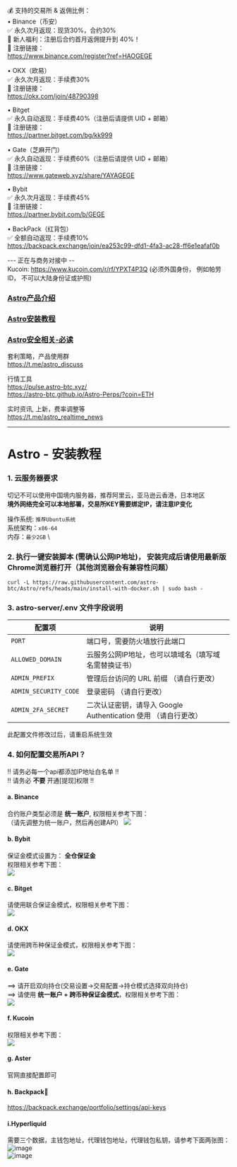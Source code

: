 💰 支持的交易所 & 返佣比例：\
  •  Binance（币安）\
✅ 永久次月返现：现货30%，合约30%\
🎁 新人福利：注册后合约首月返佣提升到 40%！\
🔗 注册链接：\
https://www.binance.com/register?ref=HAOGEGE 

  •  OKX（欧易）\
✅ 永久次月返现：手续费30%\
🔗 注册链接：\
https://okx.com/join/48790398 

  •  Bitget\
✅ 永久自动返现：手续费40%（注册后请提供 UID + 邮箱）\
🔗 注册链接：\
https://partner.bitget.com/bg/kk999 

•  Gate（芝麻开门）\
✅ 永久自动返现：手续费60%（注册后请提供 UID + 邮箱）\
🔗 注册链接：\
https://www.gateweb.xyz/share/YAYAGEGE

•  Bybit \
✅ 永久次月返现：手续费45% \
🔗 注册链接：\
https://partner.bybit.com/b/GEGE

  •  BackPack（红背包）\
✅ 全额自动返现：手续费10% \
https://backpack.exchange/join/ea253c99-dfd1-4fa3-ac28-ff6e1eafaf0b

--- 正在与商务对接中 --\
Kucoin: https://www.kucoin.com/r/rf/YPXT4P3Q (必须外国身份， 例如帕劳ID， 不可以大陆身份证或护照) 



### [Astro产品介绍](./README.md) 
### [Astro安装教程](./INSTALL.md) 
### [Astro安全相关-必读](./SECURITY.md) 

套利策略，产品使用群 \
https://t.me/astro_discuss

行情工具 \
https://pulse.astro-btc.xyz/ \
https://astro-btc.github.io/Astro-Perps/?coin=ETH

实时资讯, 上新，费率调整等 \
https://t.me/astro_realtime_news

--------------------------------

# Astro - 安装教程

### 1. 云服务器要求
切记不可以使用中国境内服务器，推荐阿里云，亚马逊云香港，日本地区 \
**境外网络完全可以本地部署，交易所KEY需要绑定IP，请注意IP变化** 

操作系统: ```推荐Ubuntu系统``` \
系统架构：```x86-64``` \
内存：```最少2GB``` \

### 2. 执行一键安装脚本 (需确认公网IP地址)， 安装完成后请使用最新版Chrome浏览器打开（其他浏览器会有兼容性问题）
```
curl -L https://raw.githubusercontent.com/astro-btc/Astro/refs/heads/main/install-with-docker.sh | sudo bash -
```

### 3. astro-server/.env 文件字段说明

| **配置项**               | **说明**                                                        |
|--------------------------|-----------------------------------------------------------------|
| `PORT`                   | 端口号，需要防火墙放行此端口                                      |
| `ALLOWED_DOMAIN`         | 云服务公网IP地址，也可以填域名（填写域名需替换证书）                                      |
| `ADMIN_PREFIX`           | 管理后台访问的 URL 前缀 （请自行更改）                             |
| `ADMIN_SECURITY_CODE`    | 登录密码  （请自行更改）                                                      |
| `ADMIN_2FA_SECRET`       | 二次认证密钥，请导入 Google Authentication 使用 （请自行更改）    |


此配置文件修改过后，请重启系统生效 

### 4. 如何配置交易所API？
‼️ 请务必每一个api都添加IP地址白名单 ‼️  \
‼️ 请务必 **不要** 开通[提现]权限 ‼️ 

#### a. Binance
合约账户类型必须是 **统一账户**, 权限相关参考下图：\
（请先调整为统一账户，然后再创建API）
![](images/BN-api.png)

#### b. Bybit
保证金模式设置为： **全仓保证金** \
权限相关参考下图：\
![](images/Bybit-API.png)

#### c. Bitget
请使用联合保证金模式，权限相关参考下图：\
![](images/BG-API.png)

#### d. OKX
请使用跨币种保证金模式，权限相关参考下图：\
![](images/OKX-API.png)

#### e. Gate
 ==> 请开启双向持仓(交易设置->交易配置->持仓模式选择双向持仓)  \
 ==> 请使用 **统一账户 + 跨币种保证金模式**，权限相关参考下图：\
![](images/Gate-API.png)

#### f. Kucoin
权限相关参考下图：\
![](images/kucoin-API.png)

#### g. Aster
官网直接配置即可

#### h. Backpack🎒
https://backpack.exchange/portfolio/settings/api-keys

#### i.Hyperliquid
需要三个数据，主钱包地址，代理钱包地址，代理钱包私钥，请参考下面两张图：\
![image](https://github.com/user-attachments/assets/a8676428-a43d-460c-a183-f544ec0d2196) \
![image](https://github.com/user-attachments/assets/e52b0c84-29ca-4e66-8af3-5ae76840a4b4)


